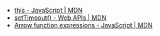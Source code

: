- [this - JavaScript | MDN](https://developer.mozilla.org/en-US/docs/Web/JavaScript/Reference/Operators/this)
- [setTimeout() - Web APIs | MDN](https://developer.mozilla.org/en-US/docs/Web/API/setTimeout#the_this_problem)
- [Arrow function expressions - JavaScript | MDN](https://developer.mozilla.org/en-US/docs/Web/JavaScript/Reference/Functions/Arrow_functions)
